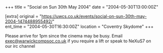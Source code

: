 +++
title = "Social on Sun 30th May 2004"
date = "2004-05-30T13:00:00Z"

[extra]
original = "https://uwcs.co.uk/events/social-on-sun-30th-may-2004-1474488955492/"    
ent_time = "2004-05-30T16:30:00Z"
location = "Coventry Skydome"
+++

Please arrive for 1pm since the cinema may be busy.  Email exec@warwickcompsoc.co.uk if you require a lift or speak to NeXuS7 on our irc channel

